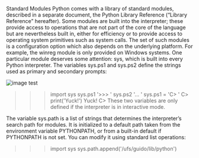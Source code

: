 Standard Modules
Python comes with a library of standard modules, described in a separate document, the Python Library Reference (“Library Reference” hereafter). Some modules are built into the interpreter; these provide access to operations that are not part of the core of the language but are nevertheless built in, either for efficiency or to provide access to operating system primitives such as system calls. The set of such modules is a configuration option which also depends on the underlying platform. For example, the winreg module is only provided on Windows systems. One particular module deserves some attention: sys, which is built into every Python interpreter. The variables sys.ps1 and sys.ps2 define the strings used as primary and secondary prompts:


![image test](http://wp.patheos.com.s3.amazonaws.com/blogs/faithwalkers/files/2013/03/bigstock-Test-word-on-white-keyboard-27134336.jpg)


>>> import sys
>>> sys.ps1
'>>> '
>>> sys.ps2
'... '
>>> sys.ps1 = 'C> '
C> print('Yuck!')
Yuck!
C>
These two variables are only defined if the interpreter is in interactive mode.

The variable sys.path is a list of strings that determines the interpreter’s search path for modules. It is initialized to a default path taken from the environment variable PYTHONPATH, or from a built-in default if PYTHONPATH is not set. You can modify it using standard list operations:

>>> import sys
>>> sys.path.append('/ufs/guido/lib/python')

